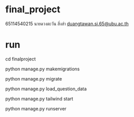 # final_project
65114540215
นายดวงตะวัน สิ่งส่า
duangtawan.si.65@ubu.ac.th

# run 

cd finalproject

python manage.py makemigrations

python manage.py migrate

python manage.py load_question_data

python manage.py tailwind start

python manage.py runserver




